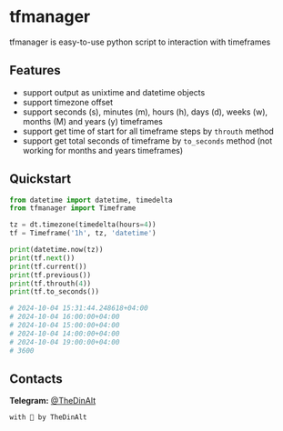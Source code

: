 # tfmanager

tfmanager is easy-to-use python script to interaction with timeframes
## Features
* support output as unixtime and datetime objects
* support timezone offset
* support seconds (s), minutes (m), hours (h), days (d), weeks (w), months (M) and years (y) timeframes
* support get time of start for all timeframe steps by ```throuth``` method
* support get total seconds of timeframe by ```to_seconds``` method (not working for months and years timeframes)
## Quickstart
```python
from datetime import datetime, timedelta
from tfmanager import Timeframe

tz = dt.timezone(timedelta(hours=4))
tf = Timeframe('1h', tz, 'datetime')

print(datetime.now(tz))
print(tf.next())
print(tf.current())
print(tf.previous())
print(tf.throuth(4))
print(tf.to_seconds())

# 2024-10-04 15:31:44.248618+04:00
# 2024-10-04 16:00:00+04:00
# 2024-10-04 15:00:00+04:00
# 2024-10-04 14:00:00+04:00
# 2024-10-04 19:00:00+04:00
# 3600
```

## Contacts
**Telegram:** [@TheDinAlt](https://t.me/TheDinAlt)

`with 💜 by TheDinAlt`
